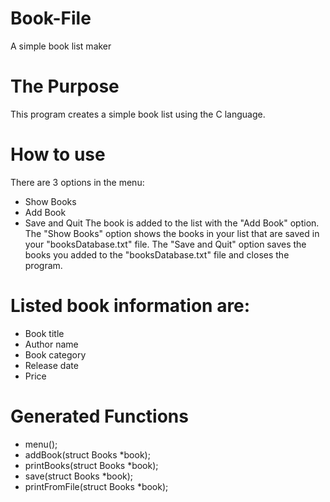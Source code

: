 # Book-File
A simple book list maker
# The Purpose
This program creates a simple book list using the C language.
# How to use
There are 3 options in the menu:
- Show Books
- Add Book
- Save and Quit
The book is added to the list with the "Add Book" option.
The "Show Books" option shows the books in your list that are saved in your "booksDatabase.txt" file.
The "Save and Quit" option saves the books you added to the "booksDatabase.txt" file and closes the program.
# Listed book information are:
- Book title
- Author name
- Book category
- Release date
- Price
# Generated Functions
- menu();
- addBook(struct Books *book);
- printBooks(struct Books *book);
- save(struct Books *book);
- printFromFile(struct Books *book);
